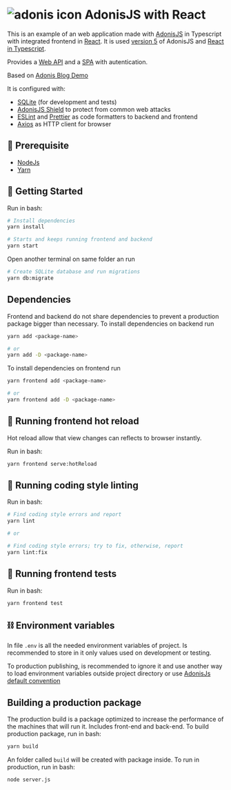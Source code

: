 # ![adonis icon](https://user-images.githubusercontent.com/25934051/82269493-44409680-9948-11ea-864f-26443e69da41.png) AdonisJS with React

This is an example of an web application made with [AdonisJS](https://adonisjs.com/) in Typescript with integrated frontend in [React](https://reactjs.org/).
It is used [version 5](https://preview.adonisjs.com/) of AdonisJS and [React in Typescript](https://reactjs.org/docs/static-type-checking.html#typescript).

Provides a [Web API](https://en.wikipedia.org/wiki/Web_API) and a [SPA](https://en.wikipedia.org/wiki/Single-page_application) with autentication.

Based on [Adonis Blog Demo](https://github.com/maugusto-jpm/adonis-ts-blog)

It is configured with:

- [SQLite](https://www.sqlite.org/index.html) (for development and tests)
- [AdonisJS Shield](https://preview.adonisjs.com/releases/shield/version-2) to protect from common web attacks
- [ESLint](https://eslint.org/) and [Prettier](https://prettier.io/) as code formatters to backend and frontend
- [Axios](https://github.com/axios/axios) as HTTP client for browser

## 📝 Prerequisite

- [NodeJs](https://nodejs.org/en/)
- [Yarn](https://yarnpkg.com/)

## 🏁 Getting Started

Run in bash:

```bash
# Install dependencies
yarn install

# Starts and keeps running frontend and backend
yarn start
```

Open another terminal on same folder an run

```bash
# Create SQLite database and run migrations
yarn db:migrate
```

## Dependencies

Frontend and backend do not share dependencies to prevent a production package bigger than necessary.
To install dependencies on backend run

```bash
yarn add <package-name>

# or
yarn add -D <package-name>
```

To install dependencies on frontend run

```bash
yarn frontend add <package-name>

# or
yarn frontend add -D <package-name>
```

## 🔧 Running frontend hot reload

Hot reload allow that view changes can reflects to browser instantly.

Run in bash:

```bash
yarn frontend serve:hotReload
```

## 🎈 Running coding style linting

Run in bash:

```bash
# Find coding style errors and report
yarn lint

# or

# Find coding style errors; try to fix, otherwise, report
yarn lint:fix
```

## 🔧 Running frontend tests

Run in bash:

```bash
yarn frontend test
```

## ⛓️ Environment variables

In file `.env` is all the needed environment variables of project. Is recommended to store in it only values used on development or testing.

To production publishing, is recommended to ignore it and use another way to load environment variables outside project directory or use [AdonisJs default convention](https://adonisjs.com/docs/4.0/configuration-and-env#_environment_variables)

## Building a production package

The production build is a package optimized to increase the performance of the machines that will run it. Includes front-end and back-end.
To build production package, run in bash:

```bash
yarn build
```

An folder called `build` will be created with package inside. To run in production, run in bash:

```bash
node server.js
```
